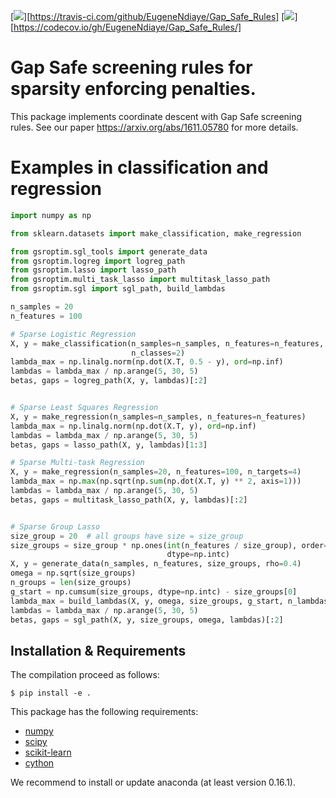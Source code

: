[![](https://travis-ci.com/EugeneNdiaye/Gap_Safe_Rules.svg?branch=master)][https://travis-ci.com/github/EugeneNdiaye/Gap_Safe_Rules]
[![](https://codecov.io/gh/EugeneNdiaye/Gap_Safe_Rules/branch/master/graphs/badge.svg?branch=master)][https://codecov.io/gh/EugeneNdiaye/Gap_Safe_Rules/]
# Gap Safe screening rules for sparsity enforcing penalties.

This package implements coordinate descent with Gap Safe screening rules. See our paper https://arxiv.org/abs/1611.05780 for more details.


# Examples in classification and regression
```python
import numpy as np

from sklearn.datasets import make_classification, make_regression

from gsroptim.sgl_tools import generate_data
from gsroptim.logreg import logreg_path
from gsroptim.lasso import lasso_path
from gsroptim.multi_task_lasso import multitask_lasso_path
from gsroptim.sgl import sgl_path, build_lambdas

n_samples = 20
n_features = 100

# Sparse Logistic Regression
X, y = make_classification(n_samples=n_samples, n_features=n_features,
                           n_classes=2)
lambda_max = np.linalg.norm(np.dot(X.T, 0.5 - y), ord=np.inf)
lambdas = lambda_max / np.arange(5, 30, 5)
betas, gaps = logreg_path(X, y, lambdas)[:2]


# Sparse Least Squares Regression
X, y = make_regression(n_samples=n_samples, n_features=n_features)
lambda_max = np.linalg.norm(np.dot(X.T, y), ord=np.inf)
lambdas = lambda_max / np.arange(5, 30, 5)
betas, gaps = lasso_path(X, y, lambdas)[1:3]

# Sparse Multi-task Regression
X, y = make_regression(n_samples=20, n_features=100, n_targets=4)
lambda_max = np.max(np.sqrt(np.sum(np.dot(X.T, y) ** 2, axis=1)))
lambdas = lambda_max / np.arange(5, 30, 5)
betas, gaps = multitask_lasso_path(X, y, lambdas)[:2]


# Sparse Group Lasso
size_group = 20  # all groups have size = size_group
size_groups = size_group * np.ones(int(n_features / size_group), order='F',
                                   dtype=np.intc)
X, y = generate_data(n_samples, n_features, size_groups, rho=0.4)
omega = np.sqrt(size_groups)
n_groups = len(size_groups)
g_start = np.cumsum(size_groups, dtype=np.intc) - size_groups[0]
lambda_max = build_lambdas(X, y, omega, size_groups, g_start, n_lambdas=1)[0]
lambdas = lambda_max / np.arange(5, 30, 5)
betas, gaps = sgl_path(X, y, size_groups, omega, lambdas)[:2]

```

## Installation & Requirements

The compilation proceed as follows:

```
$ pip install -e .
```

This package has the following requirements:

- [numpy](http://numpy.org)
- [scipy](http://scipy.org)
- [scikit-learn](http://scikit-learn.org)
- [cython](http://cython.org/)

We recommend to install or update anaconda (at least version 0.16.1).
